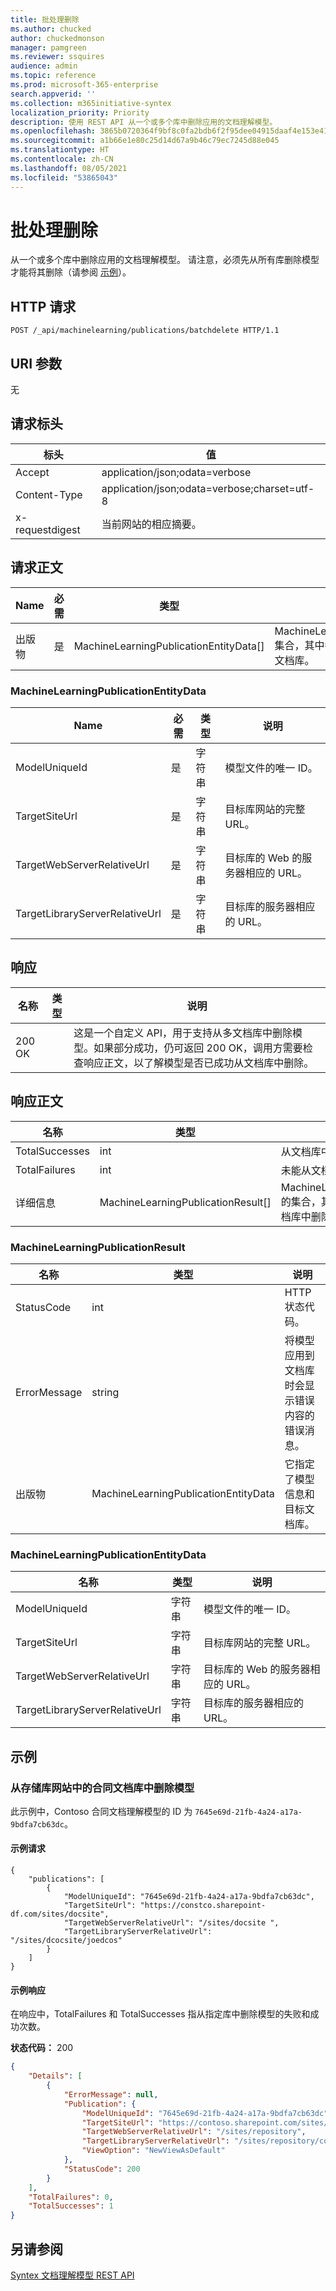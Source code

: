 ```yaml
---
title: 批处理删除
ms.author: chucked
author: chuckedmonson
manager: pamgreen
ms.reviewer: ssquires
audience: admin
ms.topic: reference
ms.prod: microsoft-365-enterprise
search.appverid: ''
ms.collection: m365initiative-syntex
localization_priority: Priority
description: 使用 REST API 从一个或多个库中删除应用的文档理解模型。
ms.openlocfilehash: 3865b0720364f9bf8c0fa2bdb6f2f95dee04915daaf4e153e411e6d4ad40bb1c
ms.sourcegitcommit: a1b66e1e80c25d14d67a9b46c79ec7245d88e045
ms.translationtype: HT
ms.contentlocale: zh-CN
ms.lasthandoff: 08/05/2021
ms.locfileid: "53865043"
---
```

# <a name="batchdelete"></a>批处理删除

从一个或多个库中删除应用的文档理解模型。 请注意，必须先从所有库删除模型才能将其删除（请参阅 [示例](rest-batchdelete-method.md#examples)）。

## <a name="http-request"></a>HTTP 请求

```HTTP
POST /_api/machinelearning/publications/batchdelete HTTP/1.1
```

## <a name="uri-parameters"></a>URI 参数

无

## <a name="request-headers"></a>请求标头

| 标头 | 值 |
|--------|-------|
|Accept|application/json;odata=verbose|
|Content-Type|application/json;odata=verbose;charset=utf-8|
|x-requestdigest|当前网站的相应摘要。|

## <a name="request-body"></a>请求正文

| Name | 必需 | 类型 | 说明 |
|--------|-------|--------|------------|
|出版物|是|MachineLearningPublicationEntityData[]|MachineLearningPublicationEntityData 集合，其中每个集合均指定了模型和目标文档库。|

### <a name="machinelearningpublicationentitydata"></a>MachineLearningPublicationEntityData

| Name | 必需 | 类型 | 说明 |
|--------|-------|--------|------------|
|ModelUniqueId|是|字符串|模型文件的唯一 ID。|
|TargetSiteUrl|是|字符串|目标库网站的完整 URL。|
|TargetWebServerRelativeUrl|是|字符串|目标库的 Web 的服务器相应的 URL。|
|TargetLibraryServerRelativeUrl|是|字符串|目标库的服务器相应的 URL。|

## <a name="response"></a>响应

| 名称   | 类型  | 说明|
|--------|-------|------------|
|200 OK||这是一个自定义 API，用于支持从多文档库中删除模型。如果部分成功，仍可返回 200 OK，调用方需要检查响应正文，以了解模型是否已成功从文档库中删除。|

## <a name="response-body"></a>响应正文

| 名称   | 类型  | 说明|
|--------|-------|------------|
|TotalSuccesses|int|从文档库中成功删除的模型的总数。|
|TotalFailures|int|未能从文档库中删除的模型的总数。|
|详细信息|MachineLearningPublicationResult[]|MachineLearningPublicationResult 的集合，其中每个集合均指定了从文档库中删除模型的详细结果。|

### <a name="machinelearningpublicationresult"></a>MachineLearningPublicationResult

| 名称   | 类型  | 说明|
|--------|-------|------------|
|StatusCode|int|HTTP 状态代码。|
|ErrorMessage|string|将模型应用到文档库时会显示错误内容的错误消息。|
|出版物|MachineLearningPublicationEntityData|它指定了模型信息和目标文档库。| 

### <a name="machinelearningpublicationentitydata"></a>MachineLearningPublicationEntityData

| 名称 | 类型 | 说明 |
|--------|--------|------------|
|ModelUniqueId|字符串|模型文件的唯一 ID。|
|TargetSiteUrl|字符串|目标库网站的完整 URL。|
|TargetWebServerRelativeUrl|字符串|目标库的 Web 的服务器相应的 URL。|
|TargetLibraryServerRelativeUrl|字符串|目标库的服务器相应的 URL。|

## <a name="examples"></a>示例

### <a name="remove-a-model-from-the-contracts-document-library-in-the-repository-site"></a>从存储库网站中的合同文档库中删除模型

此示例中，Contoso 合同文档理解模型的 ID 为 `7645e69d-21fb-4a24-a17a-9bdfa7cb63dc`。

#### <a name="sample-request"></a>示例请求

```HTTP
{ 
    "publications": [ 
        { 
            "ModelUniqueId": "7645e69d-21fb-4a24-a17a-9bdfa7cb63dc", 
            "TargetSiteUrl": "https://constco.sharepoint-df.com/sites/docsite", 
            "TargetWebServerRelativeUrl": "/sites/docsite ", 
            "TargetLibraryServerRelativeUrl": "/sites/dcocsite/joedcos" 
        } 
    ] 
} 
```

#### <a name="sample-response"></a>示例响应

在响应中，TotalFailures 和 TotalSuccesses 指从指定库中删除模型的失败和成功次数。

**状态代码：** 200

```JSON
{
    "Details": [
        {
            "ErrorMessage": null,
            "Publication": {
                "ModelUniqueId": "7645e69d-21fb-4a24-a17a-9bdfa7cb63dc",
                "TargetSiteUrl": "https://contoso.sharepoint.com/sites/repository/",
                "TargetWebServerRelativeUrl": "/sites/repository",
                "TargetLibraryServerRelativeUrl": "/sites/repository/contracts",
                "ViewOption": "NewViewAsDefault"
            },
            "StatusCode": 200
        }
    ],
    "TotalFailures": 0,
    "TotalSuccesses": 1
}
```

## <a name="see-also"></a>另请参阅

[Syntex 文档理解模型 REST API](syntex-model-rest-api.md)
